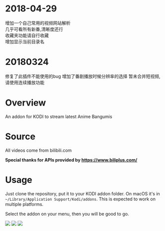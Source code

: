 # 2018-04-29
增加一个自己常用的视频网站解析  
几乎可看所有新番,清晰度还行  
收藏夹功能请自行收藏  
增加显示当前目录名 
# 20180324
修复了此插件不能使用的bug 
增加了番剧播放时候分辨率的选择 
暂未合并短视频,请使用连续播放功能 
# Overview
An addon for KODI to stream latest Anime Bangumis
# Source
All videos come from bilibili.com

__Special thanks for APIs provided by https://www.biliplus.com/__
# Usage
Just clone the repository, put it to your KODI addon folder. On macOS it's in `~/Library/Application Support/Kodi/addons`. This is expected to work on multiple platforms.

Select the addon on your menu, then you will be good to go.

![](https://i.imgur.com/gPwXLBJ.png)
![](https://i.imgur.com/vO8l9vU.png)
![](https://i.imgur.com/Ra2ulpQ.png)
